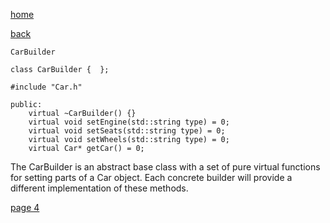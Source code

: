 [home](./page01.md)

[back](./page02.md)

```
CarBuilder
```

```
class CarBuilder {  };
```

```
#include "Car.h"
```


```
public:
    virtual ~CarBuilder() {}
    virtual void setEngine(std::string type) = 0;
    virtual void setSeats(std::string type) = 0;
    virtual void setWheels(std::string type) = 0;
    virtual Car* getCar() = 0;
```

The CarBuilder is an abstract base class with a set of pure virtual functions for setting parts of a Car object. Each concrete builder will provide a different implementation of these methods.


[page 4](./page04.md)
